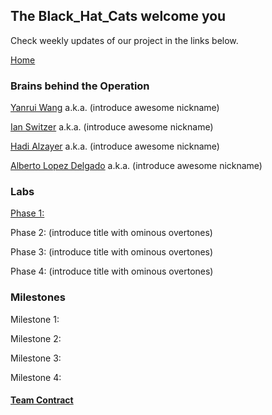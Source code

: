 ## The Black_Hat_Cats welcome you

Check weekly updates of our project in the links below.

[Home](https://yanray.github.io/Black_Hat_Cats/)

### Brains behind the Operation

[Yanrui Wang](mailto:yw2226@cornell.edu) a.k.a. (introduce awesome nickname)

[Ian Switzer](mailto:ics9@cornell.edu) a.k.a. (introduce awesome nickname) 
 
[Hadi Alzayer](mailto:ha366@cornell.edu) a.k.a. (introduce awesome nickname) 

[Alberto Lopez Delgado](mailto:al2367@cornell.edu) a.k.a. (introduce awesome nickname) 


### Labs
[Phase 1:](Black_Hat_Cats/docs/labs/phase\_1/Phase1.md)

Phase 2: (introduce title with ominous overtones)

Phase 3: (introduce title with ominous overtones)

Phase 4: (introduce title with ominous overtones)

### Milestones
Milestone 1:

Milestone 2:

Milestone 3:

Milestone 4:

#### [Team Contract](https://github.com/Albrt37/Black_Hat_Cats/tree/master/docs/team_contract.pdf)
